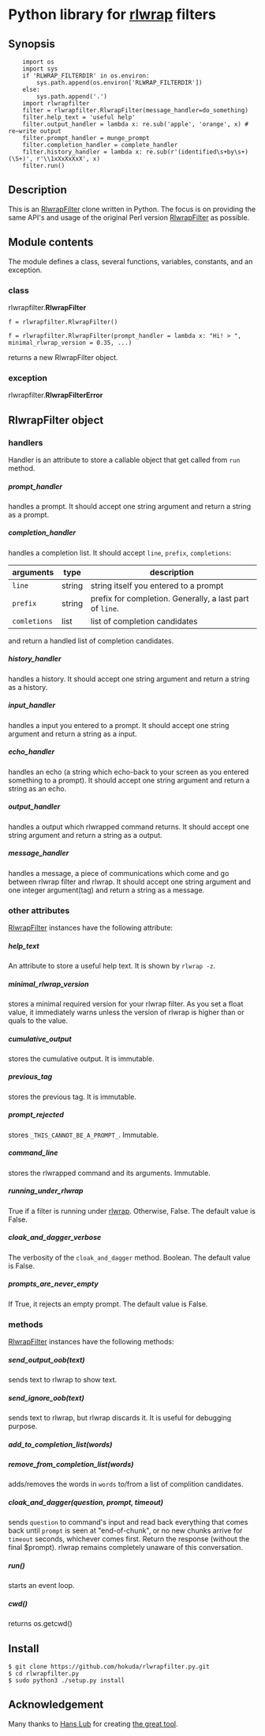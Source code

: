 Python library for [rlwrap](https://github.com/hanslub42/rlwrap) filters
==========================================================================

Synopsis
-------------------
```
    import os
    import sys
    if 'RLWRAP_FILTERDIR' in os.environ:
        sys.path.append(os.environ['RLWRAP_FILTERDIR'])
    else:
        sys.path.append('.')
    import rlwrapfilter
    filter = rlwrapfilter.RlwrapFilter(message_handler=do_something)
    filter.help_text = 'useful help'
    filter.output_handler = lambda x: re.sub('apple', 'orange', x) # re−write output
    filter.prompt_handler = munge_prompt
    filter.completion_handler = complete_handler
    filter.history_handler = lambda x: re.sub(r'(identified\s+by\s+)(\S+)', r'\\1xXxXxXxX', x)
    filter.run()
```


Description
-------------------
This is an [RlwrapFilter](https://github.com/hanslub42/rlwrap/wiki/RlwrapFilter.pm-manpage)
clone written in Python. The focus is on providing the same API's
and usage of the original Perl version [RlwrapFilter](https://github.com/hanslub42/rlwrap/wiki/RlwrapFilter.pm-manpage)
as possible.


Module contents
-------------------
The module defines a class, several functions, variables, constants, and an exception.

### class

rlwrapfilter.**RlwrapFilter**

```
f = rlwrapfilter.RlwrapFilter()

f = rlwrapfilter.RlwrapFilter(prompt_handler = lambda x: "Hi! > ", minimal_rlwrap_version = 0.35, ...)
```

returns a new RlwrapFilter object.

### exception

rlwrapfilter.**RlwrapFilterError**


RlwrapFilter object
-------------------


### handlers

Handler is an attribute to store a callable object that get called from `run` method.

##### prompt_handler

handles a prompt. It should accept one string argument and return a string as a prompt.

##### completion_handler

handles a completion list. It should accept `line`, `prefix`, `completions`:

|arguments|type|description|
|---------|----|-----------|
|`line`|string|string itself you entered to a prompt|
|`prefix`|string|prefix for completion. Generally, a last part of `line`.|
|`comletions`|list|list of completion candidates|

and return a handled list of completion candidates.

##### history_handler

handles a history. It should accept one string argument and return a string as a history.

##### input_handler

handles a input you entered to a prompt. It should accept one string argument and return a string as a input.

##### echo_handler

handles an echo (a string which echo-back to your screen as you entered something to a prompt). It should accept one string argument and return a string as an echo.

##### output_handler

handles a output which rlwrapped command returns. It should accept one string argument and return a string as a output.

##### message_handler

handles a message, a piece of communications which come and go between rlwrap filter and rlwrap. It should accept one string argument and one integer argument(tag) and return a string as a message.


### other attributes

[RlwrapFilter](#class) instances have the following attribute:

##### help_text

An attribute to store a useful help text. It is shown by `rlwrap -z`.

##### minimal_rlwrap_version

stores a minimal required version for your rlwrap filter. As you set a float value, it immediately warns unless the version of rlwrap is higher than or quals to the value.

##### cumulative_output

stores the cumulative output. It is immutable.

##### previous_tag

stores the previous tag. It is immutable.

##### prompt_rejected

stores `_THIS_CANNOT_BE_A_PROMPT_`. Immutable.

##### command_line

stores the rlwrapped command and its arguments. Immutable.

##### running_under_rlwrap

True if a filter is running under [rlwrap](https://github.com/hanslub42/rlwrap). Otherwise, False. The default value is False.

##### cloak_and_dagger_verbose

The verbosity of the `cloak_and_dagger` method. Boolean. The default value is False.

##### prompts_are_never_empty

If True, it rejects an empty prompt. The default value is False.


### methods

[RlwrapFilter](#class) instances have the following methods:

##### send_output_oob(text)

sends text to rlwrap to show text.

##### send_ignore_oob(text)

sends text to rlwrap, but rlwrap discards it. It is useful for debugging purpose.

##### add_to_completion_list(words)
##### remove_from_completion_list(words)

adds/removes the words in `words` to/from a list of complition candidates.

##### cloak_and_dagger(question, prompt, timeout)

sends `question` to command's input and read back everything that comes back until `prompt` is seen at "end-of-chunk", or no new chunks arrive for `timeout` seconds, whichever comes first. Return the response (without the final $prompt). rlwrap remains completely unaware of this conversation.

##### run()

starts an event loop.

##### cwd()

returns os.getcwd()


Install
-------------------
```
$ git clone https://github.com/hokuda/rlwrapfilter.py.git
$ cd rlwrapfilter.py
$ sudo python3 ./setup.py install
```


Acknowledgement
-------------------
Many thanks to [Hans Lub](https://github.com/hanslub42) for creating [the great tool](https://github.com/hanslub42/rlwrap).
